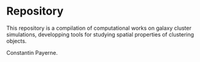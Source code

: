 # Repository

This repository is a compilation of computational works on galaxy cluster simulations, developping tools for studying spatial properties of clustering objects. 

Constantin Payerne.